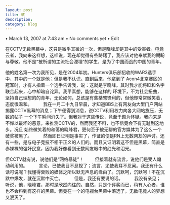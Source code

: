 ```yaml
---
layout: post
title: 转
description: 
category: blog
---
```

• March 13, 2007 at 7:43 am • No comments yet • Edit
 
在CCTV无数黑幕中，这只是微乎其微的一次，但是晓峰却是其中的受害者。电竟云者，我向来这样想，这样说，现在却觉得有些踌躇了，我应该对他奉献我的期盼与尊敬。他不是“被所谓的主流社会湮埋”的学生，是为了中国而战的中国的青年。

他的姓名第一次为我所见，是在2004年初。Hunters俱乐部招收的WAR3选手中，其中的一个就是他；但是我不认识。直到后来，他拿到了 Acon4北京赛区的冠军时，才有人指着一个选手告诉我，说：这就是李晓峰。其时我才能将ID和名字联合起来，心中却暗自诧异。我平素想，能够在这样的 环境下，不为社会扭曲，坚持自己理想的的青年，无论如何，总该是有些桀骜锋利的，但他却常常微笑着，态度很温和。
　　
我在一月二十九日早晨，才知道BBS上有网友向大型门户网站揭露CCTV黑幕的消息；下午便得到消息，说CCTV利用权力向各大网站施压，无数的帖子 一个下午瞬间消失了。但我对于这些传说，竟至于颇为怀疑。我向来是不惮以最坏的恶意，来推测CCTV的，然而我还不料，也不信竟会下有无耻到这地步。况且 始终微笑着的和蔼的晓峰君，更何至于被无聊的官方媒体为了这么一个破奖被黑了。
　　
然而即日证明是事实了，作证的便是RN上无数网友的声讨。还有一些，是与电子竞技不相干正义的人们的。而且又证明着这不但是黑幕，简直是赤裸裸的强奸民意，因为我好像看到无数网友眼中的红光和泪光。

但CCTV就有说，说他们是“网络暴徒”！
　　
但接着就有流言，说他们是受人煽动利用的。
　　
言论，已使我目不忍视了；流言，尤使我耳不忍闻。我还有什么话可说呢？我懂得衰败的媒体之所以默无声息的缘由了。沉默呵，沉默呵！不在沉默中爆发，就在沉默中灭亡。
　　
但是，我还有要说的话。
　　
我没有亲见；听说，他，晓峰君，那时是欣然向往的。自然，只是个评奖而已，稍有人心者，谁也不会料到有这样的黑幕。但竟在一个的电视台黑幕中落选了，无数电竟人的梦想又泯灭了。